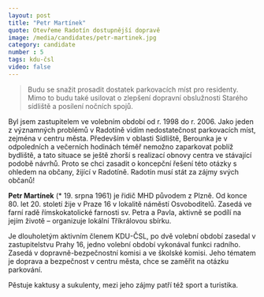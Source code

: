 ```yaml
---
layout: post
title: "Petr Martínek"
quote: Otevřeme Radotín dostupnější dopravě
image: /media/candidates/petr-martinek.jpg
category: candidate
number : 5
tags: kdu-čsl
video: false
---
```


> Budu se snažit prosadit dostatek parkovacích míst pro residenty. Mimo to budu také
usilovat o zlepšení dopravní obslužnosti Starého sídliště a posílení nočních spojů.

Byl jsem zastupitelem ve volebním období od r. 1998 do r. 2006. Jako jeden z významných problémů
v Radotíně vidím nedostatečnost parkovacích míst, zejména v centru města. Především v oblasti
Sídliště, Berounka je v odpoledních a večerních hodinách téměř nemožno zaparkovat poblíž bydliště,
a tato situace se ještě zhorší s realizací obnovy centra ve stávající podobě návrhů. Proto se chci
zasadit o koncepční řešení této otázky s ohledem na občany, žijící v Radotíně. Radotín musí stát za
zájmy svých občanů!

**Petr Martínek** (* 19. srpna 1961) je řidič MHD původem z Plzně. Od konce 80. let 20. století žije v Praze 16 v lokalitě náměstí Osvoboditelů. Zasedá ve farní radě římskokatolické farnosti sv. Petra a Pavla, aktivně se podílí na jejím životě – organizuje lokální Tříkrálovou sbírku. 

Je dlouholetým aktivním členem KDU-ČSL, po dvě volební období zasedal v zastupitelstvu Prahy 16, jedno volební období vykonával funkci radního. Zasedá v dopravně-bezpečnostní komisi a ve školské komisi. Jeho tématem je doprava a bezpečnost v centru města, chce se zaměřit na otázku parkování.

Pěstuje kaktusy a sukulenty, mezi jeho zájmy patří též sport a turistika.
